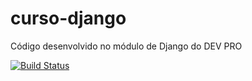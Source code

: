 # curso-django
Código desenvolvido no módulo de Django do DEV PRO

[![Build Status](https://app.travis-ci.com/jasielserra/curso_django.svg?branch=master)](https://app.travis-ci.com/jasielserra/curso_django)